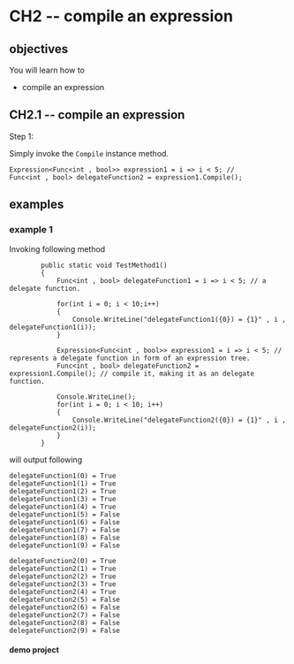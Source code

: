 # CH2 -- compile an expression
## objectives
You will learn how to 

+ compile an expression

## CH2.1 -- compile an expression
Step 1:

Simply invoke the `Compile` instance method.

```
Expression<Func<int , bool>> expression1 = i => i < 5; // 
Func<int , bool> delegateFunction2 = expression1.Compile();
```

## examples
### example 1
Invoking following method 

```
        public static void TestMethod1()
        {
            Func<int , bool> delegateFunction1 = i => i < 5; // a delegate function.
           
            for(int i = 0; i < 10;i++) 
            {
                Console.WriteLine("delegateFunction1({0}) = {1}" , i , delegateFunction1(i));
            }

            Expression<Func<int , bool>> expression1 = i => i < 5; // represents a delegate function in form of an expression tree.
            Func<int , bool> delegateFunction2 = expression1.Compile(); // compile it, making it as an delegate function.

            Console.WriteLine();
            for(int i = 0; i < 10; i++)
            {
                Console.WriteLine("delegateFunction2({0}) = {1}" , i , delegateFunction2(i));
            }
        }
```

will output following

```
delegateFunction1(0) = True
delegateFunction1(1) = True
delegateFunction1(2) = True
delegateFunction1(3) = True
delegateFunction1(4) = True
delegateFunction1(5) = False
delegateFunction1(6) = False
delegateFunction1(7) = False
delegateFunction1(8) = False
delegateFunction1(9) = False

delegateFunction2(0) = True
delegateFunction2(1) = True
delegateFunction2(2) = True
delegateFunction2(3) = True
delegateFunction2(4) = True
delegateFunction2(5) = False
delegateFunction2(6) = False
delegateFunction2(7) = False
delegateFunction2(8) = False
delegateFunction2(9) = False
```

#### demo project
